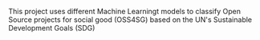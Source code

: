 This project uses different Machine Learningt models to classify Open Source projects for social good (OSS4SG) based on the UN's Sustainable Development Goals (SDG)

